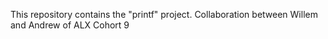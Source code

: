 This repository contains the "printf" project.
Collaboration between Willem and Andrew of ALX Cohort 9
